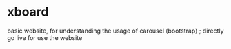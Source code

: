 # xboard
basic website, for understanding the usage of carousel (bootstrap) ;
directly go live for use the website 
